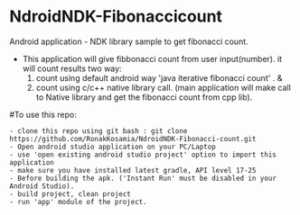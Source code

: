 # NdroidNDK-Fibonaccicount
Android application - NDK library sample to get fibonacci count.

- This application will give fibbonacci count from user input(number). 
 it will count results two way: 
  1. count using default android way 'java iterative fibonacci count' . & 
  2. count using c/c++ native library call. (main application will make call to Native library and get the fibonacci count from cpp lib).
  
  
  
 #To use this repo: 
  
    - clone this repo using git bash : git clone https://github.com/RonakKosamia/NdroidNDK-Fibonacci-count.git
    - Open android studio application on your PC/Laptop
    - use 'open existing android studio project' option to import this application
    - make sure you have installed latest gradle, API level 17-25
    - Before building the apk. ('Instant Run' must be disabled in your Android Studio).
    - build project, clean project
    - run 'app' module of the project.
